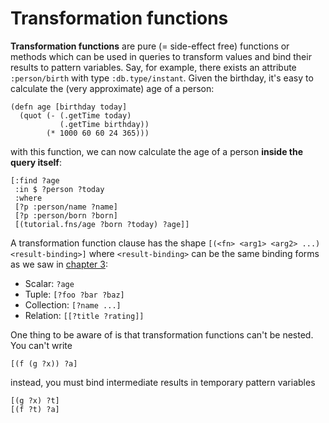 # Transformation functions

**Transformation functions** are pure (= side-effect free) functions
or methods which can be used in queries to transform values and bind
their results to pattern variables. Say, for example, there exists an
attribute `:person/birth` with type `:db.type/instant`. Given the
birthday, it's easy to calculate the (very approximate) age of a
person:

    (defn age [birthday today]
      (quot (- (.getTime today)
               (.getTime birthday))
            (* 1000 60 60 24 365)))

with this function, we can now calculate the age of a person **inside the query itself**:

    [:find ?age
     :in $ ?person ?today
     :where
     [?p :person/name ?name]
     [?p :person/born ?born]
     [(tutorial.fns/age ?born ?today) ?age]]

A transformation function clause has the shape `[(<fn> <arg1> <arg2> ...) <result-binding>]` where `<result-binding>` can be the same binding forms as we saw in [chapter 3](/chapter/3):

* Scalar: `?age`
* Tuple: `[?foo ?bar ?baz]`
* Collection: `[?name ...]`
* Relation: `[[?title ?rating]]`

One thing to be aware of is that transformation functions can't be nested. You can't write

    [(f (g ?x)) ?a]

instead, you must bind intermediate results in temporary pattern variables

    [(g ?x) ?t]
    [(f ?t) ?a]
